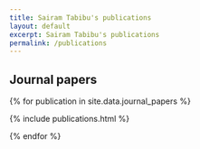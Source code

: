 ```yaml
---
title: Sairam Tabibu's publications
layout: default
excerpt: Sairam Tabibu's publications
permalink: /publications
---
```

## Journal papers

{% for publication in site.data.journal_papers %}

{% include publications.html %}

{% endfor %}

<p>&nbsp;</p>



<!-- ## Conference papers

{% for publication in site.data.conference_papers %}

{% include publications.html %}

{% endfor %} -->

<!-- <p>&nbsp;</p> -->






